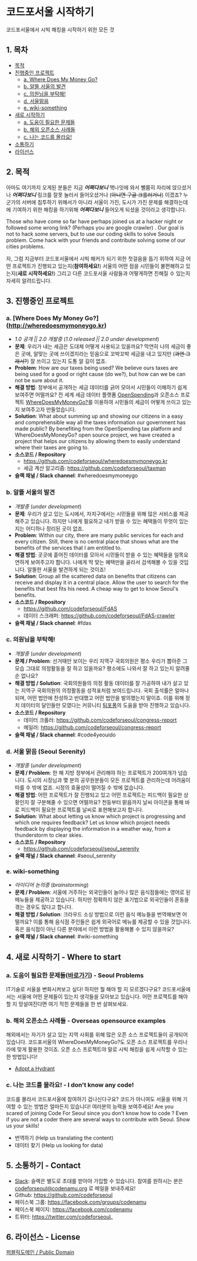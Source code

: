 코드포서울 시작하기
=================
코드포서울에서 시빅 해킹을 시작하기 위한 모든 것

## 1. 목차
  * [목적](#2-목적)
  * [진행중인 프로젝트](#3-진행중인-프로젝트)
    * [a. Where Does My Money Go?](#a-where-does-my-money-go)
    * [b. 알뜰 서울의 발견](#b-알뜰-서울의-발견)
    * [c. 의원님을 부탁해!](#c-의원님을-부탁해)
    * [d. 서울맑음](#d-서울-맑음)
    * [e. wiki-something](#e-wiki-something)
  * [새로 시작하기](#4-새로-시작하기)
    * [a. 도움이 필요한 문제들](#a-도움이-필요한-문제들바로가기---seoul-problems)
    * [b. 해외 오픈소스 사례들](#b-해외-오픈소스-사례들---overseas-opensource-examples)
    * [c. 나는 코드를 몰라요!](#c-나는-코드를-몰라요---i-dont-know-any-code)
  * [소통하기](#5-소통하기)
  * [라이선스](#6-라이선스)

## 2. 목적
아마도 여기까지 오게된 분들은 지금 **_어쩌다보니_** 핵나잇에 와서 뻘쭘히 자리에 앉으셨거나 **_어쩌다보니_** 링크를 잘못 눌러서 들어오셨거나 (~~아니면 구글 크롤러거나~~) 이겠죠? 누군가의 서버에 침투하기 위해서가 아니라 서울이 가진, 도시가 가진 문제를 해결하는데에 기여하기 위한 해킹을 하기위해 **_어쩌다보니_** 들어오게 되셨을 것이라고 생각합니다.

Those who have come so far have perhaps joined us at a hacker night or followed some wrong link? (Perhaps you are google crawler) . Our goal is not to hack some servers, but to use our coding skills to solve Seouls problem. Come hack with your friends and contribute solving some of our cities problems.

자, 그럼 지금부터 코드포서울에서 시빅 해커가 되기 위한 첫걸음을 돕기 위하여 지금 어떤 프로젝트가 진행되고 있는지(**참여하세요!**) 서울의 어떤 점을 시민들이 불편해하고 있는지(**새로 시작하세요!**) 그리고 다른 코드포서울 사람들과 어떻게하면 친해질 수 있는지 자세히 알려드립니다.

## 3. 진행중인 프로젝트

### a. [Where Does My Money Go?] (http://wheredoesmymoneygo.kr)
  * _1.0 공개 || 2.0 개발중_ (_1.0 released || 2.0 under development_)
  * **문제**: 우리가 내는 세금은 도대체 어떻게 사용되고 있을까요? 막연히 나의 세금이 좋은 곳에, 알맞는 곳에 쓰이겠지라는 믿음으로 꼬박꼬박 세금을 내고 있지만 (~~과연 그래서?~~) 잘 쓰이고 있는지 도통 알 길이 없죠.
  * **Problem**: How are our taxes being used? We believe ours taxes are being used for a good or right cause (do we?), but how can we be can not be sure about it.
  * **해결 방법**: 정부에서 공개하는 세금 데이터를 긁어 모아서 시민들이 이해하기 쉽게 보여주면 어떨까요? 전 세계 세금 데이터 플랫폼 [OpenSpending]()과 오픈소스 프로젝트 [WhereDoesMyMoneyGo?]()를 이용하여 시민들의 세금이 어떻게 쓰이고 있는지 보여주고자 만들었습니다.
  * **Solution**: What about summing up and showing our citizens in a easy and comprehensible way all the taxes information our government has made public? By benefiting from the OpenSpending tax platform and WhereDoesMyMoneyGo? open source project, we have created a project that helps our citizens by allowing them to easily understand where their taxes are going to.
  * **소스코드 / Repository** 
    * https://github.com/codeforseoul/wheredoesmymoneygo.kr
    * 세금 계산 알고리즘: https://github.com/codeforseoul/taxman
  * **슬랙 채널 / Slack channel**: #wheredoesmymoneygo

### b. 알뜰 서울의 발견
  * _개발중_ (_under development_)
  * **문제**: 우리가 살고 있는 도시에서, 자치구에서는 시민들을 위해 많은 서비스를 제공해주고 있습니다. 하지만 나에게 필요하고 내가 받을 수 있는 혜택들이 무엇이 있는지는 어디하나 정리된 곳이 없죠.
  * **Problem**: Within our city, there are many public services for each and every citizen. Still, there is no central place that shows what are the benefits of the services that I am entitled to.
  * **해결 방법**: 곳곳에 흩어진 데이터를 모아서 시민들이 받을 수 있는 혜택들을 일목요연하게 보여주고자 합니다. 나에게 딱 맞는 혜택만을 골라서 검색해볼 수 있을 것입니다. 알뜰한 서울을 발견하게 되는 것이죠!
  * **Solution**: Group all the scattered data on benefits that citizens can receive and display it in a central place. Allow the user to search for the benefits that best fits his need. A cheap way to get to know Seoul's benefits.
  * **소스코드 / Repository**
    * https://github.com/codeforseoul/FdAS
    * 데이터 스크래퍼: https://github.com/codeforseoul/FdAS-crawler
  * **슬랙 채널 / Slack channel**: #fdas

### c. 의원님을 부탁해!
  * _개발중_ (_under development_)
  * **문제 / Problem**: 선거때만 보이는 우리 지역구 국회의원은 평소 우리가 뽑아준 그 모습 그대로 의정활동을 잘 하고 있을까요? 평소에도 나와서 잘 하고 있는지 알려줄 순 없나요?
  * **해결 방법 / Solution**: 국회의원들의 의정 활동 데이터를 잘 가공하여 내가 살고 있는 지역구 국회의원의 의정활동을 성적표처럼 보여드립니다. 국회 출석률은 얼마나 되며, 어떤 법안에 찬성하고 반대했고 어떤 법안을 발의했는지 말이죠. 이를 위해 정치 데이터의 달인들만 모였다는 커뮤니티 [팀포퐁](http://popong.com)의 도움을 받아 진행하고 있습니다.
  * **소스코드 / Repository**
    * 데이터 크롤러: https://github.com/codeforseoul/congress-report
    * 메일러: https://github.com/codeforseoul/congress-report
  * **슬랙 채널 / Slack channel**: #code4yeouido

### d. 서울 맑음 (Seoul Serenity)
  * _개발중_ (_under development_)
  * **문제 / Problem**: 한 해 지방 정부에서 관리해야 하는 프로젝트가 200여개가 넘습니다. 도시의 시장님과 몇 분의 공무원분들이 모든 프로젝트를 관리하는데 어려움이 따를 수 밖에 없죠. 시정의 효율성이 떨어질 수 밖에 없습니다.
  * **해결 방법**: 어떤 프로젝트가 잘 진행되고 있고 어떤 프로젝트는 피드백이 필요한 상황인지 잘 구분해줄 수 있으면 어떨까요? 천둥부터 맑음까지 날씨 아이콘을 통해 바로 피드백이 필요한 프로젝트를 날씨로 표현해보고자 합니다.
  * **Solution**: What about letting us know which project is progressing and which one requires feedback? Let us know which project needs feedback by displaying the information in a weather way, from a thunderstorm to clear skies.
  * **소스코드 / Repository**
    * https://github.com/codeforseoul/seoul_serenity
  * **슬랙 채널 / Slack channel**: #seoul_serenity

### e. wiki-something
  * _아이디어 논의중_ (_brainstorming_)
  * **문제 / Problem**: 서울에 거주하는 외국인들이 늘어나 많은 음식점들에는 영어로 된 메뉴들을 제공하고 있습니다. 하지만 정확하지 않은 표기법으로 외국인들이 혼동을 겪는 경우도 많다고 합니다.
  * **해결 방법 / Solution**: 크라우드 소싱 방법으로 이런 음식 메뉴들을 번역해보면 어떨까요? 이를 통해 음식점 주인들은 쉽게 외국어로 메뉴를 제공할 수 있을 것입니다. 혹은 음식점이 아닌 다른 분야에서 이런 방법을 활용해볼 수 있지 않을까요?
  * **슬랙 채널 / Slack channel**: #wiki-something

## 4. 새로 시작하기 - Where to start

### a. 도움이 필요한 문제들([바로가기](https://github.com/codeforseoul/seoulproblems)) - Seoul Problems
IT기술로 서울을 변화시켜보고 싶다! 하지만 뭘 해야 할 지 모르겠다구요? 코드포서울에서는 서울에 어떤 문제들이 있는지 생각들을 모아보고 있습니다. 어떤 프로젝트를 해야할 지 망설여진다면 여기 적힌 문제들을 한 번 살펴보세요.

### b. 해외 오픈소스 사례들 - Overseas opensource examples
해외에서는 자기가 살고 있는 지역 사회를 위해 많은 오픈 소스 프로젝트들이 공개되어 있습니다. 코드포서울의 WhereDoesMyMoneyGo?도 오픈 소스 프로젝트를 우리나라에 맞게 활용한 것이죠. 오픈 소스 프로젝트야 말로 시빅 해킹을 쉽게 시작할 수 있는 한 방법입니다!

  * [Adopt a Hydrant](http://www.adoptahydrant.org/)

### c. 나는 코드를 몰라요! - I don't know any code!
코드를 몰라서 코드포서울에 참여하기 겁나신다구요? 코드가 아니여도 서울을 위해 기여할 수 있는 방법은 얼마든지 있습니다! 여러분의 능력을 보여주세요!
Are you scared of joining Code For Seoul since you don't know how to code ? Even if you are not a coder there are several ways to contribute with Seoul. Show us your skills!

  * 번역하기 (Help us translating the content)
  * 데이터 찾기 (Help us looking for data)

## 5. 소통하기 - Contact
  * [Slack](https://slack.com/): 슬랙은 별도로 초대를 받아야 가입할 수 있습니다. 참여를 원하시는 분은 codeforseoul@codenamu.org 로 메일을 보내주세요!
  * Github: https://github.com/codeforseoul
  * 페이스북 그룹: https://facebook.com/groups/codenamu
  * 페이스북 페이지: https://facebook.com/codenamu
  * 트위터: https://twitter.com/codeforseoul_

## 6. 라이선스 - License
[퍼블릭도메인 / Public Domain](LICENSE)
